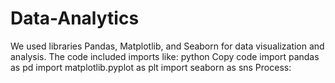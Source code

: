 # Data-Analytics
 We used libraries Pandas, Matplotlib, and Seaborn for data visualization and analysis. The code included imports like: python Copy code import pandas as pd import matplotlib.pyplot as plt import seaborn as sns Process:  
